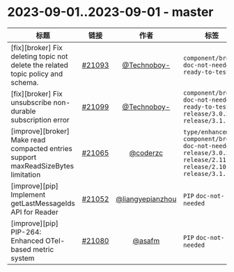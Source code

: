 # 2023-09-01..2023-09-01 - master
| 标题 | 链接 | 作者 | 标签 |
| - | :--: | :--: | - |
| [fix][broker] Fix deleting topic not delete the related topic policy and schema. | [#21093](https://github.com/apache/pulsar/pull/21093) | [@Technoboy-](https://github.com/Technoboy-) | `component/broker` `doc-not-needed` `ready-to-test`  | 
| [fix][broker] Fix unsubscribe non-durable subscription error | [#21099](https://github.com/apache/pulsar/pull/21099) | [@Technoboy-](https://github.com/Technoboy-) | `component/broker` `doc-not-needed` `ready-to-test` `release/3.0.2` `release/3.1.1`  | 
| [improve][broker] Make read compacted entries support maxReadSizeBytes limitation | [#21065](https://github.com/apache/pulsar/pull/21065) | [@coderzc](https://github.com/coderzc) | `type/enhancement` `component/broker` `doc-not-needed` `release/3.0.2` `release/2.11.3` `release/2.10.6` `release/3.1.1`  | 
| [improve][pip] Implement getLastMessageIds API for Reader | [#21052](https://github.com/apache/pulsar/pull/21052) | [@liangyepianzhou](https://github.com/liangyepianzhou) | `PIP` `doc-not-needed`  | 
| [improve][pip] PIP-264: Enhanced OTel-based metric system | [#21080](https://github.com/apache/pulsar/pull/21080) | [@asafm](https://github.com/asafm) | `PIP` `doc-not-needed`  | 

